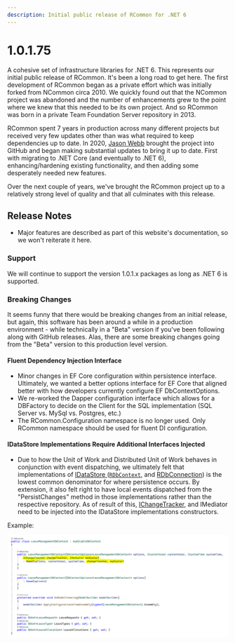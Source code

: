 ```yaml
---
description: Initial public release of RCommon for .NET 6
---
```


# 1.0.1.75

A cohesive set of infrastructure libraries for .NET 6. This represents our initial public release of RCommon. It's been a long road to get here. The first development of RCommon began as a private effort which was initially forked from NCommon circa 2010. We quickly found out that the NCommon project was abandoned and the number of enhancements grew to the point where we knew that this needed to be its own project. And so RCommon was born in a private Team Foundation Server repository in 2013.&#x20;

RCommon spent 7 years in production across many different projects but received very few updates other than was what required to keep dependencies up to date. In 2020, [Jason Webb](https://jasonwebb.net) brought the project into GitHub and began making substantial updates to bring it up to date. First with migrating to .NET Core (and eventually to .NET 6), enhancing/hardening existing functionality, and then adding some desperately needed new features.&#x20;

Over the next couple of years, we've brought the RCommon project up to a relatively strong level of quality and that all culminates with this release.&#x20;

## Release Notes

* Major features are described as part of this website's documentation, so we won't reiterate it here.&#x20;

### Support

We will continue to support the version 1.0.1.x packages as long as .NET 6 is supported.&#x20;

### Breaking Changes

It seems funny that there would be breaking changes from an initial release, but again, this software has been around a while in a production environment - while technically in a "Beta" version if you've been following along with GitHub releases. Alas, there are some breaking changes going from the "Beta" version to this production level version.&#x20;

#### Fluent Dependency Injection Interface

* Minor changes in EF Core configuration within persistence interface. Ultimately, we wanted a better options interface for EF Core that aligned better with how developers currently configure EF DbContextOptions.&#x20;
* We re-worked the Dapper configuration interface which allows for a DBFactory to decide on the Client for the SQL implementation (SQL Server vs. MySql vs. Postgres, etc.)
* The RCommon.Configuration namespace is no longer used. Only RCommon namespace should be used for fluent DI configuration.&#x20;

#### IDataStore Implementations Require Additional Interfaces Injected

* Due to how the Unit of Work and Distributed Unit of Work behaves in conjunction with event dispatching, we ultimately felt that implementations of [IDataStore ](https://github.com/RCommon-Team/RCommon/blob/main/Src/RCommon.DataServices/IDataStore.cs)([`RDbContext`](https://github.com/RCommon-Team/RCommon/blob/main/Src/RCommon.Persistence.EfCore/RCommonDbContext.cs), and [RDbConnection](https://github.com/RCommon-Team/RCommon/blob/main/Src/RCommon.DataServices/Sql/RDbConnection.cs)) is the lowest common denominator for where persistence occurs. By extension, it also felt right to have local events dispatched from the "PersistChanges" method in those implementations rather than the respective repository. As of result of this, [IChangeTracker](https://github.com/RCommon-Team/RCommon/blob/main/Src/RCommon.BusinessEntities/IChangeTracker.cs), and IMediator need to be injected into the IDataStore implementations constructors.&#x20;

Example:

<img src="../../.gitbook/assets/image.png" alt="Example" data-size="original">

